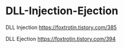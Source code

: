 # DLL-Injection-Ejection

DLL Injection
https://foxtrotin.tistory.com/385

DLL Ejection
https://foxtrotin.tistory.com/394
